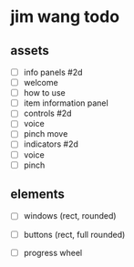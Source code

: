 # jim wang todo

## assets
- [ ] info panels #2d
 - [ ] welcome
 - [ ] how to use
 - [ ] item information panel
- [ ] controls #2d
 - [ ] voice 
 - [ ] pinch move 
- [ ] indicators #2d
 - [ ] voice 
 - [ ] pinch

## elements
- [ ] windows (rect, rounded)
- [ ] buttons (rect, full rounded)
- [ ] progress wheel

